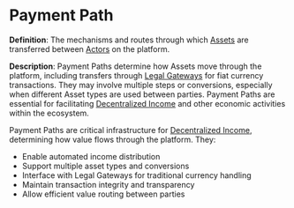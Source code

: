 # Payment Path

**Definition**: The mechanisms and routes through which [Assets](asset.md) are
transferred between [Actors](actor.md) on the platform.

**Description**: Payment Paths determine how Assets move through the platform,
including transfers through [Legal Gateways](legal-gateway.md) for fiat currency
transactions. They may involve multiple steps or conversions, especially when
different Asset types are used between parties. Payment Paths are essential for
facilitating [Decentralized Income](decentralized-income.md) and other economic
activities within the ecosystem.

Payment Paths are critical infrastructure for
[Decentralized Income](decentralized-income.md), determining how value flows
through the platform. They:

- Enable automated income distribution
- Support multiple asset types and conversions
- Interface with Legal Gateways for traditional currency handling
- Maintain transaction integrity and transparency
- Allow efficient value routing between parties
